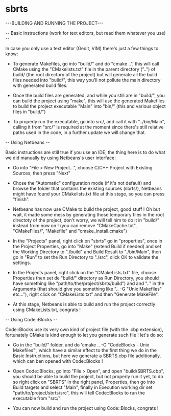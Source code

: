 sbrts
=====

---BUILDING AND RUNNING THE PROJECT---

-- Basic instructions (work for text editors, but read them whatever you use) --

In case you only use a text editor (Gedit, VIM) there's just a few things to know:

- To generate Makefiles, go into "build/" and do "cmake ..", this will call CMake
using the "CMakelists.txt" file in the parent directory ("..") of build/ (the root directory of the project)
but will generate all the build files needed into "build/", this way you'll not pollute the main directory
with generated build files.

- Once the build files are generated, and while you still are in "build/", you can build the project using "make",
this will use the generated Makefiles to build the project executable "Main" into "bin/" (this and various
object files in "build/")

- To properly run the executable, go into src/, and call it with "../bin/Main", calling it from "src/" is
required at the moment since there's still relative paths used in the code, in a further update we will
change that.


-- Using Netbeans --

Basic instructions are still true if you use an IDE, the thing here is to do what we did manually by using
Netbeans's user interface:

- Go into "File > New Project...", choose C/C++ Project with Existing Sources, then press "Next"

- Chose the "Automatic" configuration mode (if it's not default) and browse the folder that contains the
existing sources (sbrts/), Netbeans might have found your CMakelists.txt file at this stage, so you can
press "finish".

- Netbeans has now use CMake to build the project, good stuff ! Oh but wait, it made some mess by generating
those temporary files in the root directoty of the project, don't worry, we will tell him to do it in "build/"
instead from now on ! (you can remove "CMakeCache.txt", "CMakeFiles/", "Makefile" and "cmake_install.cmake")

- In the "Projects" panel, right click on "sbrts" go in "properties", once in the Project Properties, go into "Make"
(extend Build if needed) and set the Working Directory to "./build" and Build Result to "./bin/Main", then go in "Run"
to set the Run Directory to "./src", click OK to validate the settings.

- In the Projects panel, right click on the "CMakeLists.txt" file, choose Properties then set de "build/" directory
as Run Directory, you should have something like "path/to/the/project/sbrts/build") and and ".." in the Arguments
(that should give you something like ".. -G "Unix Makefiles" etc..."), right click on "CMakeLists.txt" and then
"Generate MakeFile".

- At this stage, Netbeans is able to build and run the project  correctly using CMakeLists.txt, congrats !


-- Using Code::Blocks --

Code::Blocks use its very own kind of project file (with the .cbp extension), fortunately CMake is kind enough to
let you generate such file ! let's do so:

- Go in the "build/" folder, and do 'cmake .. -G "CodeBlocks - Unix Makefiles"', which have a similar effect to the first thing
we do in the Basic Instructions, but here we generate a SBRTS.cbp file additionally, which can ben opened with Code::Blocks !

- Open Code::Blocks, go into "File > Open", and open "build/SBRTS.cbp", you should be able to build the project, but not properly
run it yet, to do so right click on "SBRTS" in the right panel, Properties, then go into Build targets and select "Main", finally
in Execution working dir set "path/to/project/sbrts/src", this will tell Code::Blocks to run the executable from "src/".

- You can now build and run the project using Code::Blocks, congrats !
